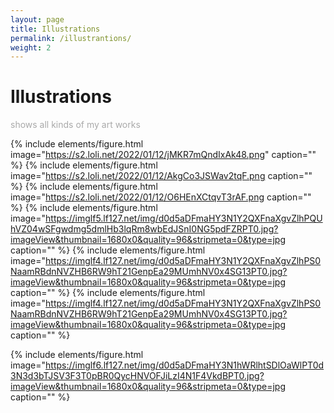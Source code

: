```yaml
---
layout: page
title: Illustrations
permalink: /illustrantions/
weight: 2
---
```


# Illustrations

<p style="color:DarkGrey">
shows all kinds of my art works 
</p>

{% include elements/figure.html image="https://s2.loli.net/2022/01/12/jMKR7mQndIxAk48.png" caption="" %}
{% include elements/figure.html image="https://s2.loli.net/2022/01/12/AkgCo3JSWav2tqF.png caption="" %}
{% include elements/figure.html image="https://s2.loli.net/2022/01/12/O6HEnXCtqvT3rAF.png caption="" %}
{% include elements/figure.html image="https://imglf5.lf127.net/img/d0d5aDFmaHY3N1Y2QXFnaXgvZlhPQUhVZ04wSFgwdmg5dmlHb3lqRm8wbEdJSnI0NG5pdFZRPT0.jpg?imageView&thumbnail=1680x0&quality=96&stripmeta=0&type=jpg caption="" %}
{% include elements/figure.html image="https://imglf4.lf127.net/img/d0d5aDFmaHY3N1Y2QXFnaXgvZlhPS0NaamRBdnNVZHB6RW9hT21GenpEa29MUmhNV0x4SG13PT0.jpg?imageView&thumbnail=1680x0&quality=96&stripmeta=0&type=jpg caption="" %}
{% include elements/figure.html image="https://imglf4.lf127.net/img/d0d5aDFmaHY3N1Y2QXFnaXgvZlhPS0NaamRBdnNVZHB6RW9hT21GenpEa29MUmhNV0x4SG13PT0.jpg?imageView&thumbnail=1680x0&quality=96&stripmeta=0&type=jpg caption="" %}



{% include elements/figure.html image="https://imglf6.lf127.net/img/d0d5aDFmaHY3N1hWRlhtSDlOaWlPT0d3N3d3bTJSV3F3T0pBR0QycHNVOFJiLzI4N1F4VkdBPT0.jpg?imageView&thumbnail=1680x0&quality=96&stripmeta=0&type=jpg caption="" %}
